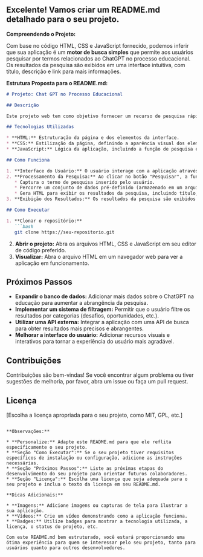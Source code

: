 ## **Excelente! Vamos criar um README.md detalhado para o seu projeto.**

**Compreendendo o Projeto:**

Com base no código HTML, CSS e JavaScript fornecido, podemos inferir que sua aplicação é um **motor de busca simples** que permite aos usuários pesquisar por termos relacionados ao ChatGPT no processo educacional. Os resultados da pesquisa são exibidos em uma interface intuitiva, com título, descrição e link para mais informações.

**Estrutura Proposta para o README.md:**

```markdown
# Projeto: Chat GPT no Processo Educacional

## Descrição

Este projeto web tem como objetivo fornecer um recurso de pesquisa rápida e eficiente sobre os desafios e oportunidades do ChatGPT na educação. Ao inserir um termo de busca, o usuário é apresentado a resultados relevantes, facilitando a busca por informações sobre este tema em constante evolução.

## Tecnologias Utilizadas

* **HTML:** Estruturação da página e dos elementos da interface.
* **CSS:** Estilização da página, definindo a aparência visual dos elementos.
* **JavaScript:** Lógica da aplicação, incluindo a função de pesquisa e a manipulação do DOM.

## Como Funciona

1. **Interface do Usuário:** O usuário interage com a aplicação através de um campo de pesquisa, onde insere o termo que deseja buscar.
2. **Processamento da Pesquisa:** Ao clicar no botão "Pesquisar", a função JavaScript é acionada. Ela:
   * Captura o termo de pesquisa inserido pelo usuário.
   * Percorre um conjunto de dados pré-definido (armazenado em um arquivo JavaScript separado), comparando o termo de pesquisa com os títulos, descrições e tags de cada item de dado.
   * Gera HTML para exibir os resultados da pesquisa, incluindo título, descrição e link para mais informações.
3. **Exibição dos Resultados:** Os resultados da pesquisa são exibidos em uma seção específica da página, de forma clara e organizada.

## Como Executar

1. **Clonar o repositório:**
   ```bash
   git clone https://seu-repositorio.git
   ```
2. **Abrir o projeto:**
   Abra os arquivos HTML, CSS e JavaScript em seu editor de código preferido.
3. **Visualizar:**
   Abra o arquivo HTML em um navegador web para ver a aplicação em funcionamento.

## Próximos Passos

* **Expandir o banco de dados:** Adicionar mais dados sobre o ChatGPT na educação para aumentar a abrangência da pesquisa.
* **Implementar um sistema de filtragem:** Permitir que o usuário filtre os resultados por categorias (desafios, oportunidades, etc.).
* **Utilizar uma API externa:** Integrar a aplicação com uma API de busca para obter resultados mais precisos e abrangentes.
* **Melhorar a interface do usuário:** Adicionar recursos visuais e interativos para tornar a experiência do usuário mais agradável.

## Contribuições

Contribuições são bem-vindas! Se você encontrar algum problema ou tiver sugestões de melhoria, por favor, abra um issue ou faça um pull request.

## Licença

[Escolha a licença apropriada para o seu projeto, como MIT, GPL, etc.]
```

**Observações:**

* **Personalize:** Adapte este README.md para que ele reflita especificamente o seu projeto.
* **Seção "Como Executar":** Se o seu projeto tiver requisitos específicos de instalação ou configuração, adicione as instruções necessárias.
* **Seção "Próximos Passos":** Liste as próximas etapas do desenvolvimento do seu projeto para orientar futuros colaboradores.
* **Seção "Licença":** Escolha uma licença que seja adequada para o seu projeto e inclua o texto da licença em seu README.md.

**Dicas Adicionais:**

* **Imagens:** Adicione imagens ou capturas de tela para ilustrar a sua aplicação.
* **Vídeos:** Crie um vídeo demonstrando como a aplicação funciona.
* **Badges:** Utilize badges para mostrar a tecnologia utilizada, a licença, o status do projeto, etc.

Com este README.md bem estruturado, você estará proporcionando uma ótima experiência para quem se interessar pelo seu projeto, tanto para usuários quanto para outros desenvolvedores.
